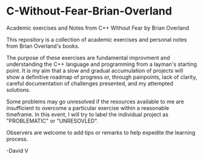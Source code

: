 # C-Without-Fear-Brian-Overland
Academic exercises and Notes from C++ Without Fear by Brian Overland

This repository is a collection of academic exercises and personal notes from Brian Overland's books.

The purpose of these exercises are fundamental improvment and understanding the C++ language and programming from a layman's starting point. It is my aim that a slow and gradual accumulation of projects will show a definitive roadmap of progress or, through painpoints, lack of clarity, careful documentation of challenges presented, and my attempted solutions.

Some problems may go unresolved if the resources available to me are insufficient to overcome a particular exercise within a reasonable timeframe. In this event, I will try to label the individual project as "PROBLEMATIC" or "UNRESOVLED".

Observers are welcome to add tips or remarks to help expedite the learning process.

-David V
